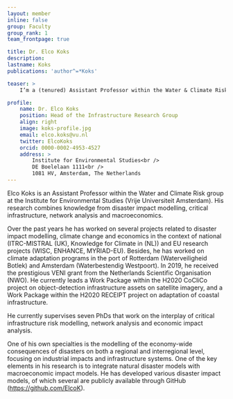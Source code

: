 ```yaml
---
layout: member
inline: false
group: Faculty
group_rank: 1
team_frontpage: true

title: Dr. Elco Koks
description: 
lastname: Koks
publications: 'author^=*Koks'

teaser: >
    I’m a (tenured) Assistant Professor within the Water & Climate Risk Group at the Institute for Environmental Studies, Vrije Universiteit Amsterdam.

profile:
    name: Dr. Elco Koks
    position: Head of the Infrastructure Research Group
    align: right
    image: koks-profile.jpg
    email: elco.koks@vu.nl
    twitter: ElcoKoks
    orcid: 0000-0002-4953-4527
    address: >
        Institute for Environmental Studies<br />
        DE Boelelaan 1111<br />
        1081 HV, Amsterdam, The Netherlands
---
```


Elco Koks is an Assistant Professor within the Water and Climate Risk group at the Institute for Environmental Studies (Vrije Universiteit Amsterdam). His research combines knowledge from disaster impact modelling, critical infrastructure, network analysis and macroeconomics.

Over the past years he has worked on several projects related to disaster impact modelling, climate change and economics in the context of national (ITRC-MISTRAL (UK), Knowledge for Climate in (NL)) and EU research projects (WISC, ENHANCE, MYRIAD-EU). Besides, he has worked on climate adaptation programs in the port of Rotterdam (Waterveiligheid Botlek) and Amsterdam (Waterbestendig Westpoort). In 2019, he received the prestigious VENI grant from the Netherlands Scientific Organisation (NWO). He currently leads a Work Package within the H2020 CoCliCo project on object-detection infrastructure assets on satellite imagery, and a Work Package within the H2020 RECEIPT project on adaptation of coastal infrastructure.

He currently supervises seven PhDs that work on the interplay of critical infrastructure risk modelling, network analysis and economic impact analysis.

One of his own specialties is the modelling of the economy-wide consequences of disasters on both a regional and interregional level, focusing on industrial impacts and infrastructure systems. One of the key elements in his research is to integrate natural disaster models with macroeconomic impact models. He has developed various disaster impact models, of which several are publicly available through GitHub (https://github.com/ElcoK).
